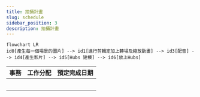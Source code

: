 ```yaml
---
title: 拍攝計畫
slug: schedule
sidebar_position: 3
description: 拍攝計畫
---
```


```mermaid
flowchart LR
id0[產生每一個場景的圖片] --> id1[進行剪輯定加上轉場及縮放動畫] --> id3[配音] --> id4[產生影片] --> id5[Hubs 建模] --> id6[放上Hubs]
```

|事務|工作分配|預定完成日期|
|---|---|---|
| | |  |
| | |  |
| | |  |
| | |  |
| | |  |
 